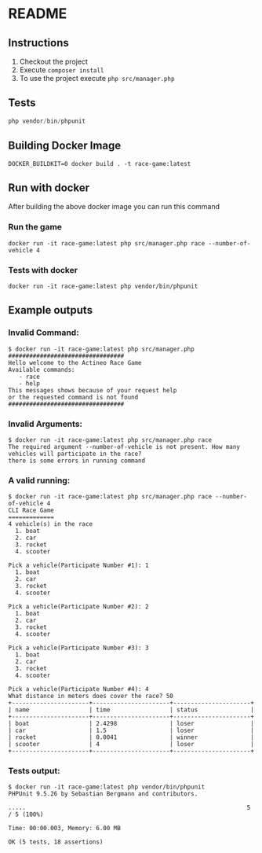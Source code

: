README
===

## Instructions

1. Checkout the project
2. Execute `composer install`
3. To use the project execute `php src/manager.php`

## Tests

```php
php vendor/bin/phpunit
```

## Building Docker Image

```shell
DOCKER_BUILDKIT=0 docker build . -t race-game:latest
```

## Run with docker

After building the above docker image you can run this command

### Run the game
```shell
docker run -it race-game:latest php src/manager.php race --number-of-vehicle 4
```

### Tests with docker
```shell
docker run -it race-game:latest php vendor/bin/phpunit
```



## Example outputs

### Invalid Command:

```shell
$ docker run -it race-game:latest php src/manager.php
#################################
Hello welcome to the Actineo Race Game
Available commands:
   - race
   - help
This messages shows because of your request help
or the requested command is not found
#################################
```

### Invalid Arguments:

```shell
$ docker run -it race-game:latest php src/manager.php race
The required argument --number-of-vehicle is not present. How many vehicles will participate in the race?
there is some errors in running command
```

### A valid running:

```shell
$ docker run -it race-game:latest php src/manager.php race --number-of-vehicle 4
CLI Race Game
=============
4 vehicle(s) in the race
  1. boat
  2. car
  3. rocket
  4. scooter

Pick a vehicle(Participate Number #1): 1
  1. boat
  2. car
  3. rocket
  4. scooter

Pick a vehicle(Participate Number #2): 2
  1. boat
  2. car
  3. rocket
  4. scooter

Pick a vehicle(Participate Number #3): 3
  1. boat
  2. car
  3. rocket
  4. scooter

Pick a vehicle(Participate Number #4): 4
What distance in meters does cover the race? 50
+----------------------+----------------------+----------------------+
| name                 | time                 | status               |
+----------------------+----------------------+----------------------+
| boat                 | 2.4298               | loser                |
| car                  | 1.5                  | loser                |
| rocket               | 0.0041               | winner               |
| scooter              | 4                    | loser                |
+----------------------+----------------------+----------------------+
```


### Tests output:

```shell
$ docker run -it race-game:latest php vendor/bin/phpunit
PHPUnit 9.5.26 by Sebastian Bergmann and contributors.

.....                                                               5 / 5 (100%)

Time: 00:00.003, Memory: 6.00 MB

OK (5 tests, 18 assertions)
```
